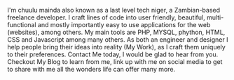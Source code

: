 I'm chuulu mainda also known as a last level tech niger, a Zambian-based freelance developer. I craft lines of code into user friendly, beautiful, multi-functional and mostly importantly easy to use applications for the web (websites), among others. My main tools are PHP, MYSQL, phython, HTML, CSS and Javascript among many others. As both an engineer and designer I help people bring their ideas into reality (My Work), as I craft them uniquely to their preferences. Contact Me today, I would be glad to hear from you.
Checkout My Blog to learn from me, link up with me on social media to get to share with me all the wonders life can offer many more.

<!---
chuulu/chuulu is a ✨ special ✨ repository because its `README.md` (this file) appears on your GitHub profile.
You can click the Preview link to take a look at your changes.
--->
